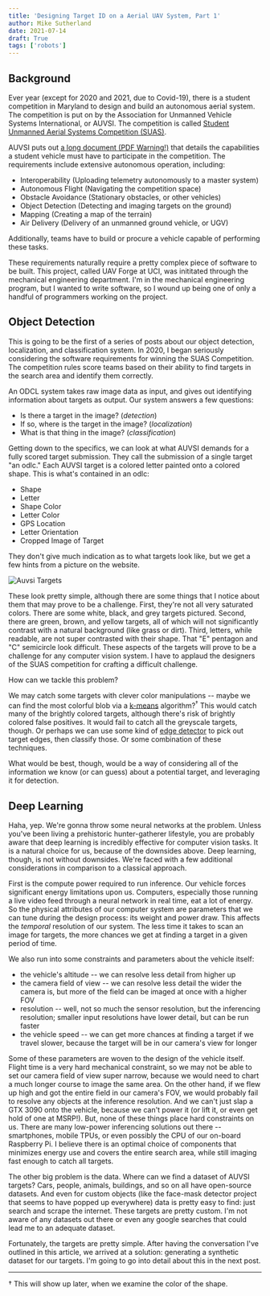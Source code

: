 ```yaml
---
title: 'Designing Target ID on a Aerial UAV System, Part 1'
author: Mike Sutherland
date: 2021-07-14
draft: True
tags: ['robots']
---
```


## Background
Ever year (except for 2020 and 2021, due to Covid-19), there is a student competition in Maryland to design and build an autonomous aerial system. The competition is put on by the Association for Unmanned Vehicle Systems International, or AUVSI. The competition is called [Student Unmanned Aerial Systems Competition (SUAS)](https://www.auvsi-suas.org/).

AUVSI puts out [a long document (PDF Warning!)](https://www.auvsi-suas.org/s/auvsi_suas-2021-rules.pdf) that details the capabilities a student vehicle must have to participate in the competition. The requirements include extensive autonomous operation, including:

+ Interoperability (Uploading telemetry autonomously to a master system)
+ Autonomous Flight (Navigating the competition space)
+ Obstacle Avoidance (Stationary obstacles, or other vehicles)
+ Object Detection (Detecting and imaging targets on the ground)
+ Mapping (Creating a map of the terrain)
+ Air Delivery (Delivery of an unmanned ground vehicle, or UGV)

Additionally, teams have to build or procure a vehicle capable of performing these tasks.

These requirements naturally require a pretty complex piece of software to be built. This project, called UAV Forge at UCI, was inititated through the mechanical engineering department. I'm in the mechanical engineering program, but I wanted to write software, so I wound up being one of only a handful of programmers working on the project.

## Object Detection

This is going to be the first of a series of posts about our object detection, localization, and classification system. In 2020, I began seriously considering the software requirements for  winning the SUAS Competition. The competition rules score teams based on their ability to find targets in the search area and identify them correctly.

An ODCL system takes raw image data as input, and gives out identifying information about targets as output. Our system answers a few questions:

+ Is there a target in the image? (*detection*)
+ If so, where is the target in the image? (*localization*)
+ What is that thing in the image? (*classification*)

Getting down to the specifics, we can look at what AUVSI demands for a fully scored target submission. They call the submission of a single target "an odlc." Each AUVSI target is a colored letter painted onto a colored shape. This is what's contained in an odlc:

+ Shape 
+ Letter 
+ Shape Color 
+ Letter Color
+ GPS Location
+ Letter Orientation
+ Cropped Image of Target

They don't give much indication as to what targets look like, but we get a few hints from a picture on the website. 

![Auvsi Targets](/img/auvsi-targets.png)

These look pretty simple, although there are some things that I notice about them that may prove to be a challenge. First, they're not all very saturated colors. There are some white, black, and grey targets pictured. Second, there are green, brown, and yellow targets, all of which will not significantly contrast with a natural background (like grass or dirt). Third, letters, while readable, are not super contrasted with their shape. That "E" pentagon and "C" semicircle look difficult. These aspects of the targets will prove to be a challenge for any computer vision system. I have to applaud the designers of the SUAS competition for crafting a difficult challenge. 

How can we tackle this problem?

We may catch some targets with clever color manipulations -- maybe we can find the most colorful blob via a [k-means](https://lmcaraig.com/color-quantization-using-k-means) algorithm?<sup>&dagger;</sup> This would catch many of the brightly colored targets, although there's risk of brightly colored false positives. It would fail to catch all the greyscale targets, though. Or perhaps we can use some kind of [edge detector](https://en.wikipedia.org/wiki/Canny_edge_detector) to pick out target edges, then classify those. Or some combination of these techniques.

What would be best, though, would be a way of considering all of the information we know (or can guess) about a potential target, and leveraging it for detection.

## Deep Learning

Haha, yep. We're gonna throw some neural networks at the problem. Unless you've been living a prehistoric hunter-gatherer lifestyle, you are probably aware that deep learning is incredibly effective for computer vision tasks. It is a natural choice for us, because of the downsides above. Deep learning, though, is not without downsides. We're faced with a few additional considerations in comparison to a classical approach.

First is the compute power required to run inference. Our vehicle forces significant energy limitations upon us. Computers, especially those running a live video feed through a neural network in real time, eat a lot of energy. So the physical attributes of our computer system are parameters that we can tune during the design process: its weight and power draw. This affects the *temporal* resolution of our system. The less time it takes to scan an image for targets, the more chances we get at finding a target in a given period of time.

We also run into some constraints and parameters about the vehicle itself: 

+ the vehicle's altitude -- we can resolve less detail from higher up
+ the camera field of view -- we can resolve less detail the wider the camera is, but more of the field can be imaged at once with a higher FOV
+ resolution -- well, not so much the sensor resolution, but the inferencing resolution; smaller input resolutions have lower detail, but can be run faster
+ the vehicle speed -- we can get more chances at finding a target if we travel slower, because the target will be in our camera's view for longer

Some of these parameters are woven to the design of the vehicle itself. Flight time is a very hard mechanical constraint, so we may not be able to set our camera field of view super narrow, because we would need to chart a much longer course to image the same area. On the other hand, if we flew up high and got the entire field in our camera's FOV, we would probably fail to resolve any objects at the inference resolution. And we can't just slap a GTX 3090 onto the vehicle, because we can't power it (or lift it, or even get hold of one at MSRP!). But, none of these things place hard constraints on us. There are many low-power inferencing solutions out there -- smartphones, mobile TPUs, or even possibly the CPU of our on-board Raspberry Pi. I believe there is an optimal choice of components that minimizes energy use and covers the entire search area, while still imaging fast enough to catch all targets.

The other big problem is the data. Where can we find a dataset of AUVSI targets? Cars, people, animals, buildings, and so on all have open-source datasets. And even for custom objects (like the face-mask detector project that seems to have popped up everywhere) data is pretty easy to find: just search and scrape the internet. These targets are pretty custom. I'm not aware of any datasets out there or even any google searches that could lead me to an adequate dataset.

Fortunately, the targets are pretty simple. After having the conversation I've outlined in this article, we arrived at a solution: generating a synthetic dataset for our targets. I'm going to go into detail about this in the next post.

---

&dagger; This will show up later, when we examine the color of the shape.
